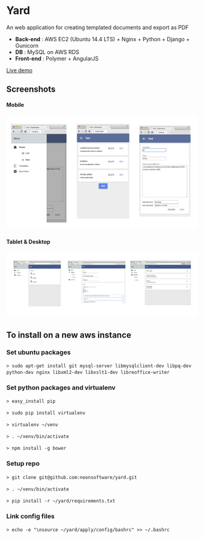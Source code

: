 # Yard

An web application for creating templated documents and export as PDF

* **Back-end** : AWS EC2 (Ubuntu 14.4 LTS) + Nginx + Python + Django + Gunicorn
* **DB** : MySQL on AWS RDS
* **Front-end** : Polymer + AngularJS

[Live demo](http://www.rusty.blue)

## Screenshots

#### Mobile
![ciao](https://github.com/neonsoftware/yard/blob/master/img/mobile.png)

#### Tablet & Desktop
![ciao](https://github.com/neonsoftware/yard/blob/master/img/desktop.png)


## To install on a new aws instance

### Set ubuntu packages

```> sudo apt-get install git mysql-server libmysqlclient-dev libpq-dev python-dev nginx libxml2-dev libxslt1-dev libreoffice-writer```

### Set python packages and virtualenv

```> easy_install pip```

```> sudo pip install virtualenv```

```> virtualenv ~/venv```

```> . ~/venv/bin/activate```

```> npm install -g bower```


### Setup repo
```> git clone git@github.com:neonsoftware/yard.git```

```> . ~/venv/bin/activate```

```> pip install -r ~/yard/requirements.txt```

### Link config files

```> echo -e "\nsource ~/yard/apply/config/bashrc" >> ~/.bashrc```
